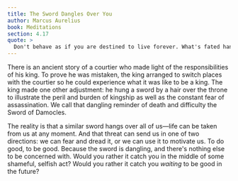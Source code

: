 ```yaml
---
title: The Sword Dangles Over You
author: Marcus Aurelius
book: Meditations
section: 4.17
quote: >
  Don't behave as if you are destined to live forever. What's fated hangs over you. As long as you live and while you can, become good now.
---
```


There is an ancient story of a courtier who made light of the responsibilities of his king. To prove he was mistaken, the king arranged to switch places with the courtier so he could experience what it was like to be a king. The king made one other adjustment: he hung a sword by a hair over the throne to illustrate the peril and burden of kingship as well as the constant fear of assassination. We call that dangling reminder of death and difficulty the Sword of Damocles.

The reality is that a similar sword hangs over all of us—life can be taken from us at any moment. And that threat can send us in one of two directions: we can fear and dread it, or we can use it to motivate us. To do good, to be good. Because the sword is dangling, and there's nothing else to be concerned with. Would you rather it catch you in the middle of some shameful, selfish act? Would you rather it catch you _waiting_ to be good in the future?

